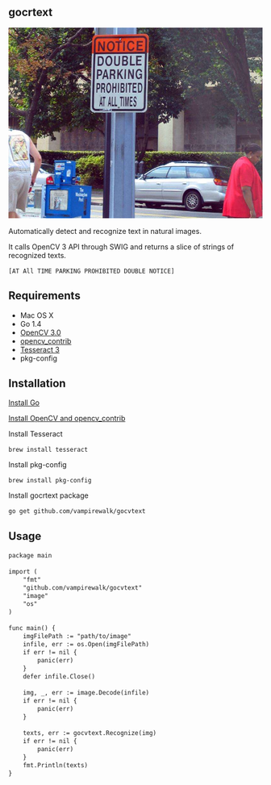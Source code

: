 ## gocrtext
![image](./scenetext01.jpg)

Automatically detect and recognize text in natural images.

It calls OpenCV 3 API through SWIG and returns a slice of strings of recognized texts.
```
[AT All TIME PARKING PROHIBITED DOUBLE NOTICE]
```
## Requirements

- Mac OS X
- Go 1.4
- [OpenCV 3.0](http://opencv.org/downloads.html)
- [opencv_contrib](https://github.com/itseez/opencv_contrib)
- [Tesseract 3](https://github.com/tesseract-ocr)
- pkg-config

## Installation

[Install Go](https://golang.org/doc/install)

[Install OpenCV and opencv_contrib](http://www.pyimagesearch.com/2015/06/15/install-opencv-3-0-and-python-2-7-on-osx/)

Install Tesseract

```
brew install tesseract
```

Install pkg-config

```
brew install pkg-config
```

Install gocrtext package

```
go get github.com/vampirewalk/gocvtext
```
## Usage

```
package main

import (
	"fmt"
	"github.com/vampirewalk/gocvtext"
	"image"
	"os"
)

func main() {
	imgFilePath := "path/to/image"
	infile, err := os.Open(imgFilePath)
	if err != nil {
		panic(err)
	}
	defer infile.Close()

	img, _, err := image.Decode(infile)
	if err != nil {
		panic(err)
	}

	texts, err := gocvtext.Recognize(img)
	if err != nil {
		panic(err)
	}
	fmt.Println(texts)
}

```
